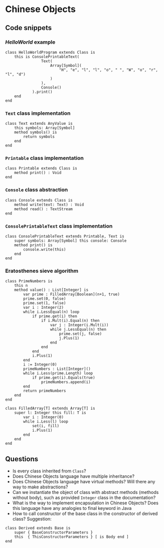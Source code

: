# Chinese Objects

## Code snippets
### *HelloWorld* example
```
class HelloWorldProgram extends Class is
    this is ConsolePrintableText(
                Text(
                    Array[Symbol](
                        "H", "e", "l", "l", "o", " ", "W", "o", "r", "l", "d")
                    )
                ),
                Console()
            ).print()
    end
end
```

### `Text` class implementation
```
class Text extends AnyValue is 
    this symbols: Array[Symbol]
    method symbols() is
        return symbols
    end
end
```

### `Printable` class implementation
```
class Printable extends Class is
    method print() : Void
end
```

### `Console` class abstraction 
```
class Console extends Class is
    method write(text: Text) : Void
    method read() : TextStream
end 
```

### `ConsolePrintableText` class implementation
```
class ConsolePrintableText extends Printable, Text is
    super symbols: Array[Symbol] this console: Console
    method print() is
        console.write(this)
    end
end
```

### Eratosthenes sieve algorithm
```
class PrimeNumbers is
    this n
    method value() : List[Integer] is
        var prime : FilledArray[Boolean](n+1, true)
        prime.set(0, false)
        prime.set(1, false)
        var i : Integer(2)
        while i.LessEqual(n) loop
            if prime.get(i) then
                if i.Mult(i).Equal(n) then
                    var j : Integer(i.Mult(i))
                    while j.LessEqual(n) then
                        prime.set(j, false)
                        j.Plus(1)
                    end
                end
            end
            i.Plus(1)
        end
        i := Integer(0)
        primeNumbers : List[Integer]()
        while i.Less(prime.Length) loop
            if prime.get(i).Equals(true)
                primeNumbers.append(i)        
        end
        return primeNumbers
    end
end
```

```
class FilledArray[T] extends Array[T] is
    super l: Integer this fill: T is
        var i : Integer(0)
        while i.Less(l) loop
            set(i, fill)
            i.Plus(1)
        end
    end
end
```


## Questions

- Is every class inherited from `Class`?
- Does Chinese Objects language have multiple inheritance?
- Does Chinese Objects language have virtual methods? Will there any way to make abstractions?
- Can we instantiate the object of class with abstract methods (methods without body), such as provided `Integer` class 
in the documentation?
- What is the way to implement encapsulation in Chinese Objects? Does this language have any analogies to final keyword
in Java
- How to call constructor of the base class in the constructor of derived class?
Suggestion:
```
class Derived extends Base is
    super { BaseConstructorParameters }
    this  { ThisConstructorParameters } [ is Body end ]
end
```